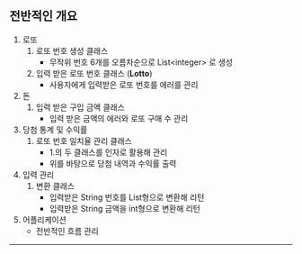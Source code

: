 ## 전반적인 개요
1. 로또
    1. 로또 번호 생성 클래스
        - 무작위 번호 6개를 오름차순으로 List\<integer> 로 생성
    2. 입력 받은 로또 번호 클래스 (**Lotto**)
        - 사용자에게 입력받은 로또 번호를 에러를 관리
2. 돈
    1. 입력 받은 구입 금액 클래스
        - 입력 받은 금액의 에러와 로또 구매 수 관리
3. 당첨 통계 및 수익률
    1. 로또 번호 일치율 관리 클래스
        - 1.의 두 클래스를 인자로 활용해 관리
        - 위를 바탕으로 당첨 내역과 수익률 출력
4. 입력 관리
    1. 변환 클래스
        - 입력받은 String 번호를 List<integer>형으로 변환해 리턴
        - 입력받은 String 금액을 int형으로 변환해 리턴
5. 어플리케이션
    - 전반적인 흐름 관리
------------------------------